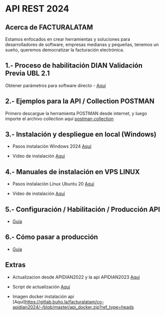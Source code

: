 # **API REST 2024**

## Acerca de FACTURALATAM

Estamos enfocados en crear herramientas y soluciones para desarrolladores de software, empresas medianas y pequeñas, tenemos un sueño, queremos democratizar la facturación electrónica.


## 1.- Proceso de habilitación DIAN Validación Previa UBL 2.1

Obtener parámetros para software directo - [Aquí](https://www.youtube.com/watch?v=csTmbd1Ere8)


## 2.- Ejemplos para la API / Collection POSTMAN

 Primero descargue la herramienta POSTMAN desde internet, y luego importe el archivo collection aquí [postman collection](https://gitlab.buho.la/facturalatam/co-apidian2024/-/blob/master/ApiDianV2.1.postman_collection.json "Click") 


## 3.- Instalación y despliegue en local (Windows)
* Pasos instalación Windows 2024 [Aquí](https://gitlab.buho.la/facturalatam/co-apidian2024/-/blob/master/Comandos%20Instalacion%20API%202024%20Windows.txt?ref_type=heads)


* Video de instalación [Aquí](https://www.youtube.com/watch?v=9Ds2DR3QLGY)


## 4.- Manuales de instalación en VPS LINUX

* Pasos instalación Linux Ubuntu 20 [Aquí](https://gitlab.buho.la/facturalatam/co-apidian2024/-/blob/master/Comandos%20Instalacion%20API%202024%20Linux%20Ubuntu%2020.txt?ref_type=heads)

* Video de instalación [Aquí](https://www.youtube.com/watch?v=rEgrHADjsCY)


## 5.- Configuración / Habilitación / Producción API 
* [Guía](https://www.youtube.com/watch?v=TSF2nHN4W1I)


## 6.- Cómo pasar a producción 
* [Guía](https://www.youtube.com/watch?v=gBtd4XqwWtg)


## Extras   
* Actualizacion desde APIDIAN2022 y la api APIDIAN2023 [Aquí](https://www.youtube.com/watch?v=6lwLKQCYvNY)

* Script de actualización
[Aquí](https://gitlab.buho.la/facturalatam/co-apidian2024/-/blob/master/Proceso%20de%20actualizacion%20APIDIAN.txt?ref_type=heads)

* Imagen docker instalación api
[Aquí]https://gitlab.buho.la/facturalatam/co-apidian2024/-/blob/master/api_docker.zip?ref_type=heads